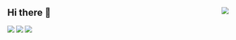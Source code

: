 ## Hi there 👋<a href="https://github.com/BNDou/"><img align="right" src="https://komarev.com/ghpvc/?username=BNDou&label=Views" /></a>

<!--
**BNDou/BNDou** is a ✨ _special_ ✨ repository because its `README.md` (this file) appears on your GitHub profile.

Here are some ideas to get you started:

- 🔭 I’m currently working on ...
- 🌱 I’m currently learning ...
- 👯 I’m looking to collaborate on ...
- 🤔 I’m looking for help with ...
- 💬 Ask me about ...
- 📫 How to reach me: ...
- 😄 Pronouns: ...
- ⚡ Fun fact: ...
-->

![](http://github-profile-summary-cards.vercel.app/api/cards/profile-details?username=BNDou&theme=transparent)
![](http://github-profile-summary-cards.vercel.app/api/cards/stats?username=BNDou&theme=transparent)
![](http://github-profile-summary-cards.vercel.app/api/cards/repos-per-language?username=BNDou&theme=transparent)

<!--
<a href="https://github.com/BNDou/"><img height="130px" align="left" src="https://github-readme-stats.vercel.app/api/?username=BNDou&show_icons=true&include_all_commits=true&locale=cn&theme=transparent&hide=prs" /></a>

<a href="https://github.com/BNDou/"><img height="130px" align="left" src="https://github-readme-stats.vercel.app/api/top-langs/?username=BNDou&layout=compact&locale=cn&theme=transparent" /></a>
-->
